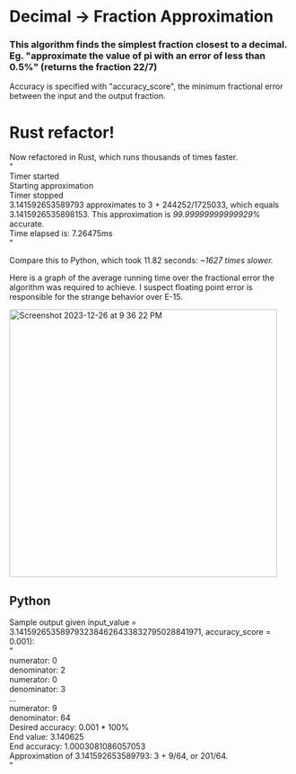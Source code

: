 # Decimal -> Fraction Approximation

### This algorithm finds the simplest fraction closest to a decimal. Eg. "approximate the value of pi with an error of less than 0.5%" (returns the fraction 22/7)

Accuracy is specified with "accuracy_score", the minimum fractional error
between the input and the output fraction.    

# Rust refactor!
Now refactored in Rust, which runs thousands of times faster.    
"    
Timer started    
Starting approximation    
Timer stopped    
3.141592653589793 approximates to 3 + 244252/1725033, which equals 3.1415926535898153. This approximation is *99.99999999999929%* accurate.    
Time elapsed is: 7.26475ms    
"

Compare this to Python, which took 11.82 seconds: *~1627 times slower.*

Here is a graph of the average running time over the fractional error the algorithm was required to achieve. I suspect floating point error is responsible for the strange behavior over E-15.    

<img width="477" alt="Screenshot 2023-12-26 at 9 36 22 PM" src="https://github.com/GageHoweTamu/decimal-fraction-approximator/assets/116420022/24e9aec8-0cb8-4a24-8b2e-e388919f2bb2">

## Python

Sample output given input_value = 3.1415926535897932384626433832795028841971, accuracy_score = 0.001):    
"    
numerator:  0    
denominator:  2    
numerator:  0    
denominator:  3        
...    
numerator:  9    
denominator:  64    
Desired accuracy: 0.001 * 100%    
End value: 3.140625    
End accuracy: 1.0003081086057053    
Approximation of 3.141592653589793: 3 + 9/64, or 201/64.    
"
